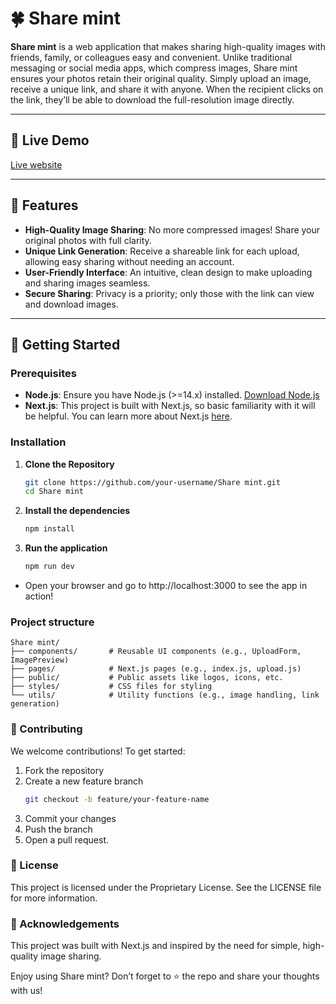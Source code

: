 # 🍀 Share mint

**Share mint** is a web application that makes sharing high-quality images with friends, family, or colleagues easy and convenient. Unlike traditional messaging or social media apps, which compress images, Share mint ensures your photos retain their original quality. Simply upload an image, receive a unique link, and share it with anyone. When the recipient clicks on the link, they’ll be able to download the full-resolution image directly.

---

## 🔗 Live Demo
[Live website](https://share-mint.vercel.app/)

---

## 🌟 Features
- **High-Quality Image Sharing**: No more compressed images! Share your original photos with full clarity.
- **Unique Link Generation**: Receive a shareable link for each upload, allowing easy sharing without needing an account.
- **User-Friendly Interface**: An intuitive, clean design to make uploading and sharing images seamless.
- **Secure Sharing**: Privacy is a priority; only those with the link can view and download images.
  
---

## 🚀 Getting Started

### Prerequisites
- **Node.js**: Ensure you have Node.js (>=14.x) installed. [Download Node.js](https://nodejs.org/)
- **Next.js**: This project is built with Next.js, so basic familiarity with it will be helpful. You can learn more about Next.js [here](https://nextjs.org/).

### Installation

1. **Clone the Repository**
   ```bash
   git clone https://github.com/your-username/Share mint.git
   cd Share mint

2. **Install the dependencies**
    ```bash
    npm install

3. **Run the application**
    ```bash
    npm run dev

- Open your browser and go to http://localhost:3000 to see the app in action!

### Project structure
    Share mint/
    ├── components/       # Reusable UI components (e.g., UploadForm, ImagePreview)
    ├── pages/            # Next.js pages (e.g., index.js, upload.js)
    ├── public/           # Public assets like logos, icons, etc.
    ├── styles/           # CSS files for styling
    └── utils/            # Utility functions (e.g., image handling, link generation)

### 🤝 Contributing
We welcome contributions! To get started:

1. Fork the repository
2. Create a new feature branch
    ```bash
    git checkout -b feature/your-feature-name

3. Commit your changes
4. Push the branch
5. Open a pull request.

### 📄 License
This project is licensed under the Proprietary License. See the LICENSE file for more information.

### 📝 Acknowledgements
This project was built with Next.js and inspired by the need for simple, high-quality image sharing.

Enjoy using Share mint? Don’t forget to ⭐ the repo and share your thoughts with us!
